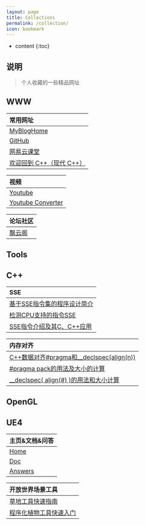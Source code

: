 ```yaml
---
layout: page
title: Collections
permalink: /collection/
icon: bookmark
---
```


* content
{:toc}

## 说明

> 个人收藏的一些精品网址

## WWW

| 常用网址 |
| :------- |
| [MyBlogHome](http://blog.illidan.org/) |
| [GitHub](https://github.com/) |
| [网易云课堂](http://study.163.com/) |
| [欢迎回到 C++（现代 C++）](https://msdn.microsoft.com/zh-cn/library/hh279654.aspx) |


| 视频 |
| :------- |
| [Youtube](https://www.youtube.com/) |
| [Youtube Converter](http://www.clipconverter.cc/)|

| 论坛社区 |
| :------- |
| [飘云阁](http://www.chinapyg.com/) |

## Tools


## C++

| SSE |
| :------- |
| [基于SSE指令集的程序设计简介](http://blog.csdn.net/delphihero/article/details/1270104) |
| [检测CPU支持的指令SSE](http://blog.csdn.net/delphihero/article/details/411309) |
| [SSE指令介绍及其C、C++应用](http://blog.csdn.net/delphihero/article/details/1270069) |

| 内存对齐 |
| :------- |
| [C++数据对齐#pragma和__declspec(align(n))](http://blog.csdn.net/bytxl/article/details/49330023)|
| [#pragma pack的用法及大小的计算](http://www.cppblog.com/deercoder/archive/2011/03/13/141717.html) |
| [__declspec( align(#) )的用法和大小计算](http://www.cppblog.com/deercoder/archive/2011/03/13/141747.html) |

## OpenGL


## UE4

| 主页&文档&问答 |
| :------- |
| [Home](https://www.unrealengine.com/) |
| [Doc](https://docs.unrealengine.com/latest/INT/) |
| [Answers](https://answers.unrealengine.com/) |

| 开放世界场景工具 |
| :------- |
| [草地工具快速指南](https://docs-origin.unrealengine.com/latest/CHN/Engine/OpenWorldTools/Grass/QuickStart/index.html) |
| [程序化植物工具快速入门](https://docs-origin.unrealengine.com/latest/CHN/Engine/OpenWorldTools/ProceduralFoliage/QuickStart/index.html) |

